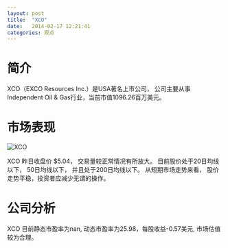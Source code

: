 ```yaml
---
layout: post
title:  "XCO"
date:   2014-02-17 12:21:41
categories: 观点
---
```


# 简介
XCO（EXCO Resources Inc.）是USA著名上市公司，
公司主要从事Independent Oil & Gas行业，当前市值1096.26百万美元。

# 市场表现

![XCO](http://finviz.com/chart.ashx?t=XCO&ty=c&ta=1&p=d&s=l)

XCO 昨日收盘价 $5.04，
交易量较正常情况有所放大。
目前股价处于20日均线以下，
50日均线以下，
并且处于200日均线以下。
从短期市场走势来看，
股价走势平稳，投资者应减少无谓的操作。

# 公司分析
XCO 目前静态市盈率为nan, 动态市盈率为25.98，每股收益-0.57美元,
市场估值较为合理。
